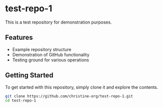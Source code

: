 # test-repo-1

This is a test repository for demonstration purposes.

## Features
- Example repository structure
- Demonstration of GitHub functionality
- Testing ground for various operations

## Getting Started
To get started with this repository, simply clone it and explore the contents.

```bash
git clone https://github.com/christine-org/test-repo-1.git
cd test-repo-1
```

